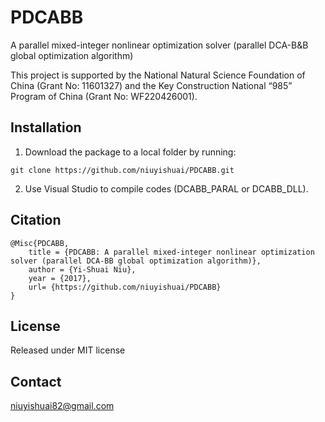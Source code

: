 # PDCABB
A parallel mixed-integer nonlinear optimization solver (parallel DCA-B&amp;B global optimization algorithm)

This project is supported by the National Natural Science Foundation of China (Grant No: 11601327) and the Key Construction National “985” Program of China (Grant No: WF220426001).

## Installation
  1. Download the package to a local folder by running:
```console
git clone https://github.com/niuyishuai/PDCABB.git
```
  2. Use Visual Studio to compile codes (DCABB_PARAL or DCABB_DLL).

## Citation

```
@Misc{PDCABB,
	title = {PDCABB: A parallel mixed-integer nonlinear optimization solver (parallel DCA-BB global optimization algorithm)},
	author = {Yi-Shuai Niu},	
	year = {2017},
	url= {https://github.com/niuyishuai/PDCABB}
}
```

## License

Released under MIT license

## Contact

niuyishuai82@gmail.com
